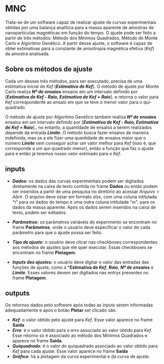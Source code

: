 # MNC
Trata-se de um software capaz de realizar ajuste de curvas experimentais obtidas por uma balança analítica para a massa aparente de amostras de nanopartículas magnéticas em função do tempo. O ajuste pode ser feito a partir de três métodos: Método dos Mínimos Quadrados, Método de Monte Carlo e Algoritmo Genético. A partir desse ajuste, o software é capaz de obter estimativas para a constante de anisotropia magnética efetiva (*Kef*) da amostra analisada.

## Sobre os métodos de ajuste
Cada um desses três métodos, para ser executado, precisa de uma estimativa inicial de *Kef* (***Estimativa de Kef***).
O método de ajuste por Monte Carlo realiza ***Nº de ensaios*** ensaios em um intervalo definido por [***Estimativa de Kef - Raio, Estimativa de Kef + Raio***]. e retorna o valor para *Kef* correspondente ao ensaio em que se teve o menor valor para o qui-quadrado.

O método de ajuste por Algoritmo Genético também realiza ***Nº de ensaios*** ensaios em um intervalo definido por [***Estimativa de Kef - Raio, Estimativa de Kef + Raio***]., no entanto, a quantidade de ensaios a serem realizados depende da entrada ***Limite***. O método busca fazer ensaios de maneira indefinida, mas se a ele fizer uma quantidade de ensaios maior que o número ***Limite*** sem conseguir achar um valor melhor para *Kef* (isso é, que corresponde a um qui-quadrado menor), então a função que faz o ajuste para e então já teremos nosso valor estimado para o *Kef*.

## inputs
- ***Dados:*** os dados das curvas experimentais podem ser digitados diretamente na caixa de texto contida no frame **Dados** ou então podem ser inseridos a partir de uma pesquisa no diretório ao acessar *Arquivo > Abrir*. O arquivo deve estar em formato *xlsx*, com uma coluna intitulada "t" para os dados do tempo e uma outra coluna intitulada "m", para os dados da massa aparente. Após os dados serem inseridos na caixa de texto, podem ser editados.

- ***Parâmetros:*** os parâmetros variáveis do experimento se encontram no frame **Parâmetros**, onde o usuário deve especificar o valor de cada parâmetro para que o ajuste possa ser feito.

- ***Tipo de ajuste:*** o usuário deve clicar nas checkboxes correspondentes aos métodos de ajustes que ele quer executar. Essas checkboxes se encontram no frame **Plotagem**.

- ***Inputs dos ajustes:*** o usuário deve digitar o valor das entradas das funções de ajuste, como a ***Estimativa de *Kef***, ***Raio***, ***Nº de ensaios*** e ***Limite***. Esses valores devem ser digitados nas entrys presentes no frame **Plotagem**.

## outputs
Os retornos dados pelo software após todas as inputs serem informadas adequadamente e após o botão **Plotar** ser clicado são:
- ***Kef***: o valor obtido pelo ajuste para *Kef*. Esse valor aparece no frame **Saída**
- ***Erro***: é o valor obtido para o erro associado ao valor obtido para *Kef*. Esse retorno só é associado ao método dos Mínimos Quadrados e aparece no frame **Saída**.
- ***Quiquadrado***: é o valor do quiquadrado associado ao valor obtido para *Kef* para cada ajuste. Esse valor aparece no frame **Saída**
- ***Gráfico***: há a plotagem da curva experimental e da curva de ajuste.
